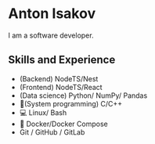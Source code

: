 # Anton Isakov
I am a software developer. 

## Skills and Experience
- (Backend) NodeTS/Nest
- (Frontend) NodeTS/React
- (Data science) Python/ NumPy/ Pandas
- :floppy_disk:(System programming) C/C++
- :computer: Linux/ Bash
- :whale: Docker/Docker Compose
- Git / GitHub / GitLab
